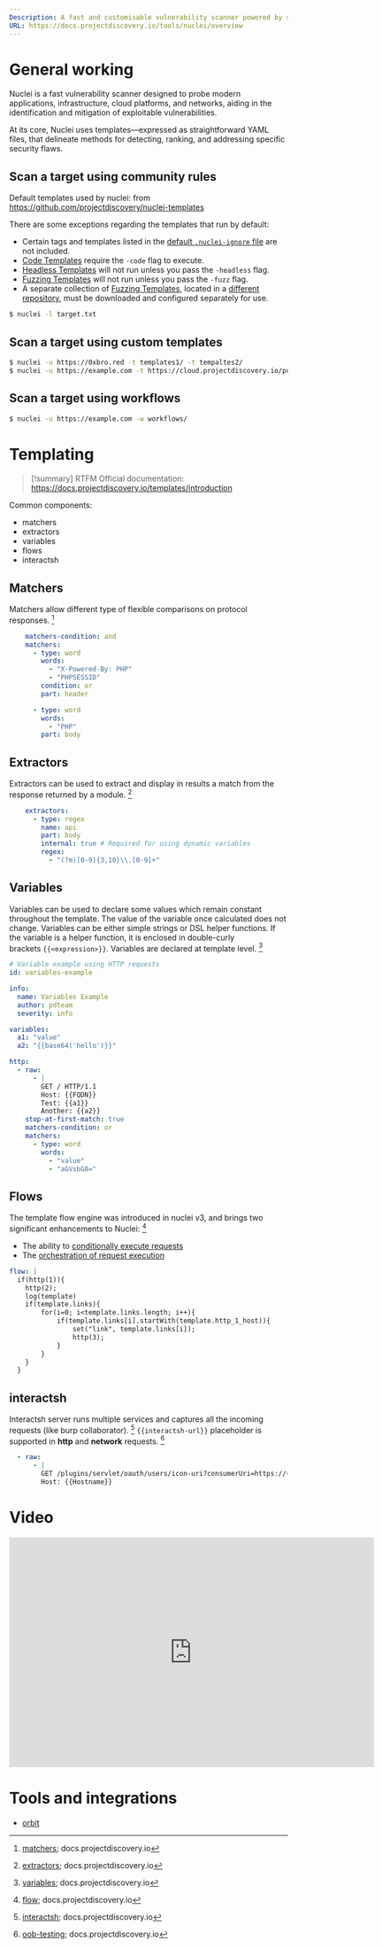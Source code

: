 ```yaml
---
Description: A fast and customisable vulnerability scanner powered by simple YAML-based templates.
URL: https://docs.projectdiscovery.io/tools/nuclei/overview
---
```


# General working

Nuclei is a fast vulnerability scanner designed to probe modern applications, infrastructure, cloud platforms, and networks, aiding in the identification and mitigation of exploitable vulnerabilities.

At its core, Nuclei uses templates—expressed as straightforward YAML files, that delineate methods for detecting, ranking, and addressing specific security flaws.

## Scan a target using community rules

Default templates used by nuclei: from https://github.com/projectdiscovery/nuclei-templates

There are some exceptions regarding the templates that run by default:
- Certain tags and templates listed in the [default `.nuclei-ignore` file](https://github.com/projectdiscovery/nuclei-templates/blob/main/.nuclei-ignore) are not included.
- [Code Templates](https://docs.projectdiscovery.io/templates/protocols/code) require the `-code` flag to execute.
- [Headless Templates](https://docs.projectdiscovery.io/templates/protocols/headless) will not run unless you pass the `-headless` flag.
- [Fuzzing Templates](https://docs.projectdiscovery.io/template/protocols/http/fuzzing-overview) will not run unless you pass the `-fuzz` flag.
- A separate collection of [Fuzzing Templates](https://docs.projectdiscovery.io/templates/protocols/http/fuzzing-overview), located in a [different repository](https://github.com/projectdiscovery/fuzzing-templates), must be downloaded and configured separately for use.

```bash
$ nuclei -l target.txt 
```

## Scan a target using custom templates


```bash
$ nuclei -u https://0xbro.red -t templates1/ -t tempaltes2/
$ nuclei -u https://example.com -t https://cloud.projectdiscovery.io/public/tech-detect
```

## Scan a target using workflows

```bash
$ nuclei -u https://example.com -w workflows/
```


# Templating

>[!summary] RTFM
>Official documentation: https://docs.projectdiscovery.io/templates/introduction

Common components:
- matchers
- extractors
- variables
- flows
- interactsh

## Matchers

Matchers allow different type of flexible comparisons on protocol responses. [^matchers]

[^matchers]: [matchers](https://docs.projectdiscovery.io/templates/reference/matchers); docs.projectdiscovery.io

```yaml
    matchers-condition: and
    matchers:
      - type: word
        words:
          - "X-Powered-By: PHP"
          - "PHPSESSID"
        condition: or
        part: header

      - type: word
        words:
          - "PHP"
        part: body
```

## Extractors

Extractors can be used to extract and display in results a match from the response returned by a module. [^extractors]

[^extractors]: [extractors](https://docs.projectdiscovery.io/templates/reference/extractors); docs.projectdiscovery.io

```yaml
    extractors:
      - type: regex
        name: api
        part: body
        internal: true # Required for using dynamic variables
        regex:
          - "(?m)[0-9]{3,10}\\.[0-9]+"
```


## Variables

Variables can be used to declare some values which remain constant throughout the template. The value of the variable once calculated does not change. Variables can be either simple strings or DSL helper functions. If the variable is a helper function, it is enclosed in double-curly brackets `{{<expression>}}`. Variables are declared at template level. [^variables]

[^variables]: [variables](https://docs.projectdiscovery.io/templates/reference/variables); docs.projectdiscovery.io

```yaml
# Variable example using HTTP requests
id: variables-example

info:
  name: Variables Example
  author: pdteam
  severity: info

variables:
  a1: "value"
  a2: "{{base64('hello')}}"

http:
  - raw:
      - |
        GET / HTTP/1.1
        Host: {{FQDN}}
        Test: {{a1}}
        Another: {{a2}}
    stop-at-first-match: true
    matchers-condition: or
    matchers:
      - type: word
        words: 
          - "value"
          - "aGVsbG8="
```

## Flows

The template flow engine was introduced in nuclei v3, and brings two significant enhancements to Nuclei: [^flow]

- The ability to [conditionally execute requests](https://docs.projectdiscovery.io/templates/protocols/flow#conditional-execution)
- The [orchestration of request execution](https://docs.projectdiscovery.io/templates/protocols/flow#request-execution-orchestration)

[^flow]: [flow](https://docs.projectdiscovery.io/templates/protocols/flow); docs.projectdiscovery.io

```yaml
flow: |
  if(http(1)){
	http(2);
	log(template)
	if(template.links){
		for(i=0; i<template.links.length; i++){
			if(template.links[i].startWith(template.http_1_host)){
				set("link", template.links[i]);
				http(3);
			}
		}
	}
  }
```

## interactsh

Interactsh server runs multiple services and captures all the incoming requests (like burp collaborator). [^interactsh]
`{{interactsh-url}}` placeholder is supported in **http** and **network** requests. [^oob-testing]

[^interactsh]: [interactsh](https://docs.projectdiscovery.io/tools/interactsh/usage); docs.projectdiscovery.io
[^oob-testing]: [oob-testing](https://docs.projectdiscovery.io/templates/reference/oob-testing); docs.projectdiscovery.io

```yaml
  - raw:
      - |
        GET /plugins/servlet/oauth/users/icon-uri?consumerUri=https://{{interactsh-url}} HTTP/1.1
        Host: {{Hostname}}
```

# Video

<iframe width="660" height="415" src="https://www.youtube.com/embed/T83IR4Ba0io" title="YouTube video player" frameborder="0" allow="accelerometer; autoplay; clipboard-write; encrypted-media; gyroscope; picture-in-picture" allowfullscreen></iframe>

# Tools and integrations

- [orbit](../../Readwise/Articles/Erik%20-%20Last%20Week%20in%20Security%20(LWiS)%20-%202025-02-10.md#^adfb39)